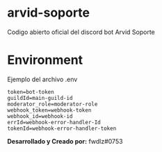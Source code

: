 # arvid-soporte
Codigo abierto oficial del discord bot Arvid Soporte
 
# Environment
Ejemplo del archivo .env

	token=bot-token
    guildId=main-guild-id
    moderator_role=moderator-role
    webhook_token=webhook-token
    webhook_id=webhook-id
    errId=webhook-error-handler-Id
    tokenId=webhook-error-handler-token

**Desarrollado y Creado por:** fwdlz#0753